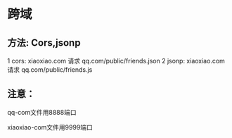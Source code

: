 
# 跨域

## 方法: Cors,jsonp

1 cors: xiaoxiao.com  请求 qq.com/public/friends.json
2 jsonp: xiaoxiao.com 请求 qq.com/public/friends.js

## 注意：
qq-com文件用8888端口

xiaoxiao-com文件用9999端口    
